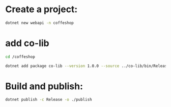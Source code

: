 # Create a project:
```sh
dotnet new webapi -n coffeshop
```
# add co-lib
```sh
cd /coffeshop
```
```sh
dotnet add package co-lib --version 1.0.0 --source ../co-lib/bin/Release
```
# Build and publish:
```sh
dotnet publish -c Release -o ./publish
```
